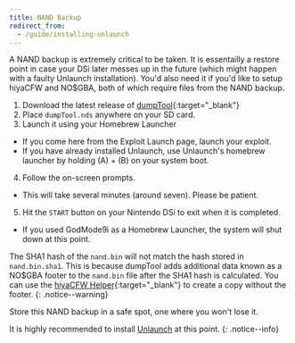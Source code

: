 ```yaml
---
title: NAND Backup
redirect_from:
  - /guide/installing-unlaunch
---
```


A NAND backup is extremely critical to be taken. It is essentailly a restore point in case your DSi later messes up in the future (which might happen with a faulty Unlaunch installation). You'd also need it if you'd like to setup hiyaCFW and NO$GBA, both of which require files from the NAND backup.

1. Download the latest release of [dumpTool](https://github.com/zoogie/dumpTool/releases){:target="_blank"}
2. Place `dumpTool.nds` anywhere on your SD card.
3. Launch it using your Homebrew Launcher
  - If you come here from the Exploit Launch page, launch your exploit.
  - If you have already installed Unlaunch, use Unlaunch's homebrew launcher by holding (A) + (B) on your system boot.
4. Follow the on-screen prompts.
  - This will take several minutes (around seven). Please be patient.
5. Hit the `START` button on your Nintendo DSi to exit when it is completed.
  - If you used GodMode9i as a Homebrew Launcher, the system will shut down at this point.

The SHA1 hash of the `nand.bin` will not match the hash stored in `nand.bin.sha1`. This is because dumpTool adds additional data known as a NO$GBA footer to the `nand.bin` file after the SHA1 hash is calculated. You can use the [hiyaCFW Helper](https://github.com/mondul/HiyaCFW-Helper/releases){:target="_blank"} to create a copy without the footer.
{: .notice--warning}

Store this NAND backup in a safe spot, one where you won't lose it.

It is highly recommended to install [Unlaunch](unlaunch) at this point.
{: .notice--info}